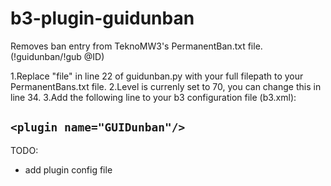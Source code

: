 # b3-plugin-guidunban
Removes ban entry from TeknoMW3's PermanentBan.txt file. (!guidunban/!gub @ID)

1.Replace "file" in line 22 of guidunban.py with your full filepath to your PermanentBans.txt file.
2.Level is currenly set to 70, you can change this in line 34.
3.Add the following line to your b3 configuration file (b3.xml):

`
<plugin name="GUIDunban"/>
`
------
TODO:
- add plugin config file
